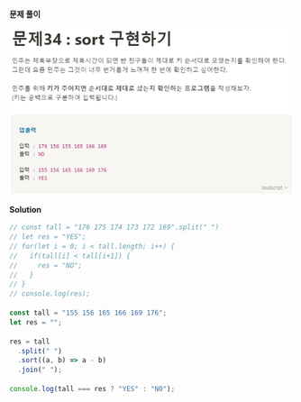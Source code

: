 **문제 풀이**

![이미지](../assets/images/result_34.PNG)

**Solution**

```javascript
// const tall = "176 175 174 173 172 169".split(" ")
// let res = "YES";
// for(let i = 0; i < tall.length; i++) {
//   if(tall[i] < tall[i+1]) {
//     res = "NO";
//   }
// }
// console.log(res);

const tall = "155 156 165 166 169 176";
let res = "";

res = tall
  .split(" ")
  .sort((a, b) => a - b)
  .join(" ");

console.log(tall === res ? "YES" : "NO");
```
